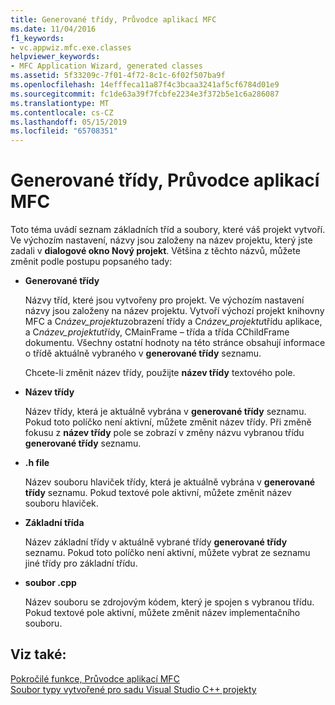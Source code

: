```yaml
---
title: Generované třídy, Průvodce aplikací MFC
ms.date: 11/04/2016
f1_keywords:
- vc.appwiz.mfc.exe.classes
helpviewer_keywords:
- MFC Application Wizard, generated classes
ms.assetid: 5f33209c-7f01-4f72-8c1c-6f02f507ba9f
ms.openlocfilehash: 14efffeca11a87f4c3bcaa3241af5cf6784d01e9
ms.sourcegitcommit: fc1de63a39f7fcbfe2234e3f372b5e1c6a286087
ms.translationtype: MT
ms.contentlocale: cs-CZ
ms.lasthandoff: 05/15/2019
ms.locfileid: "65708351"
---
```

# <a name="generated-classes-mfc-application-wizard"></a>Generované třídy, Průvodce aplikací MFC

Toto téma uvádí seznam základních tříd a soubory, které váš projekt vytvoří. Ve výchozím nastavení, názvy jsou založeny na název projektu, který jste zadali v **dialogové okno Nový projekt**. Většina z těchto názvů, můžete změnit podle postupu popsaného tady:

- **Generované třídy**

   Názvy tříd, které jsou vytvořeny pro projekt. Ve výchozím nastavení názvy jsou založeny na název projektu. Vytvoří výchozí projekt knihovny MFC a C*název_projektu*zobrazení třídy a C*název_projektu*třídu aplikace, a C*název_projektu*třídy, CMainFrame – třída a třída CChildFrame dokumentu. Všechny ostatní hodnoty na této stránce obsahují informace o třídě aktuálně vybraného v **generované třídy** seznamu.

   Chcete-li změnit název třídy, použijte **název třídy** textového pole.

- **Název třídy**

   Název třídy, která je aktuálně vybrána v **generované třídy** seznamu. Pokud toto políčko není aktivní, můžete změnit název třídy. Při změně fokusu z **název třídy** pole se zobrazí v změny názvu vybranou třídu **generované třídy** seznamu.

- **.h file**

   Název souboru hlaviček třídy, která je aktuálně vybrána v **generované třídy** seznamu. Pokud textové pole aktivní, můžete změnit název souboru hlaviček.

- **Základní třída**

   Název základní třídy v aktuálně vybrané třídy **generované třídy** seznamu. Pokud toto políčko není aktivní, můžete vybrat ze seznamu jiné třídy pro základní třídu.

- **soubor .cpp**

   Název souboru se zdrojovým kódem, který je spojen s vybranou třídu. Pokud textové pole aktivní, můžete změnit název implementačního souboru.

## <a name="see-also"></a>Viz také:

[Pokročilé funkce, Průvodce aplikací MFC](../../mfc/reference/advanced-features-mfc-application-wizard.md)<br/>
[Soubor typy vytvořené pro sadu Visual Studio C++ projekty](../../build/reference/file-types-created-for-visual-cpp-projects.md)

